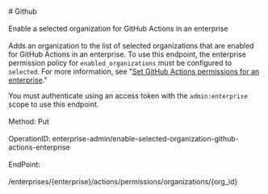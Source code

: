 <br>#     Github</br>
<br>Enable a selected organization for GitHub Actions in an enterprise</br>
<br>Adds an organization to the list of selected organizations that are enabled for GitHub Actions in an enterprise. To use this endpoint, the enterprise permission policy for `enabled_organizations` must be configured to `selected`. For more information, see "[Set GitHub Actions permissions for an enterprise](#set-github-actions-permissions-for-an-enterprise)."

You must authenticate using an access token with the `admin:enterprise` scope to use this endpoint.</br>
<br>Method: Put</br>
<br>OperationID: enterprise-admin/enable-selected-organization-github-actions-enterprise</br>
<br>EndPoint:</br>
<br>/enterprises/{enterprise}/actions/permissions/organizations/{org_id}</br>
